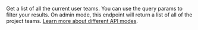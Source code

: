 Get a list of all the current user teams. You can use the query params to filter your results. On admin mode, this endpoint will return a list of all of the project teams. [Learn more about different API modes](/docs/modes).